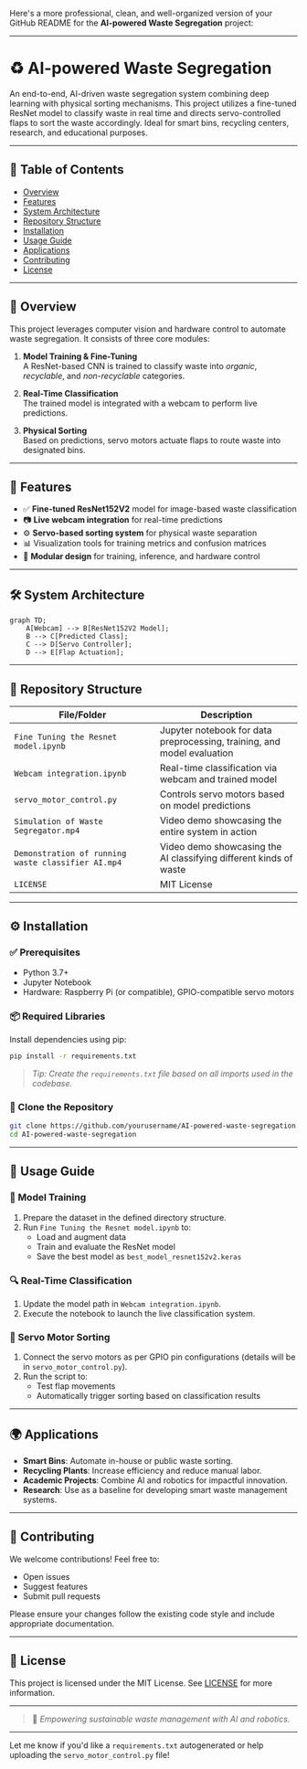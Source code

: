 Here's a more professional, clean, and well-organized version of your GitHub README for the **AI-powered Waste Segregation** project:

---

# ♻️ AI-powered Waste Segregation

An end-to-end, AI-driven waste segregation system combining deep learning with physical sorting mechanisms. This project utilizes a fine-tuned ResNet model to classify waste in real time and directs servo-controlled flaps to sort the waste accordingly. Ideal for smart bins, recycling centers, research, and educational purposes.

---

## 📑 Table of Contents
- [Overview](#overview)
- [Features](#features)
- [System Architecture](#system-architecture)
- [Repository Structure](#repository-structure)
- [Installation](#installation)
- [Usage Guide](#usage-guide)
- [Applications](#applications)
- [Contributing](#contributing)
- [License](#license)

---

## 🧠 Overview

This project leverages computer vision and hardware control to automate waste segregation. It consists of three core modules:

1. **Model Training & Fine-Tuning**  
   A ResNet-based CNN is trained to classify waste into *organic*, *recyclable*, and *non-recyclable* categories.
   
2. **Real-Time Classification**  
   The trained model is integrated with a webcam to perform live predictions.

3. **Physical Sorting**  
   Based on predictions, servo motors actuate flaps to route waste into designated bins.

---

## 🚀 Features

- ✅ **Fine-tuned ResNet152V2** model for image-based waste classification  
- 📷 **Live webcam integration** for real-time predictions  
- ⚙️ **Servo-based sorting system** for physical waste separation  
- 📊 Visualization tools for training metrics and confusion matrices  
- 🔌 **Modular design** for training, inference, and hardware control  

---

## 🛠️ System Architecture

```mermaid
graph TD;
    A[Webcam] --> B[ResNet152V2 Model];
    B --> C[Predicted Class];
    C --> D[Servo Controller];
    D --> E[Flap Actuation];
```

---

## 📁 Repository Structure

| File/Folder                          | Description                                                                 |
|--------------------------------------|-----------------------------------------------------------------------------|
| `Fine Tuning the Resnet model.ipynb` | Jupyter notebook for data preprocessing, training, and model evaluation    |
| `Webcam integration.ipynb`           | Real-time classification via webcam and trained model                      |
| `servo_motor_control.py`             |  Controls servo motors based on model predictions          |
| `Simulation of Waste Segregator.mp4` | Video demo showcasing the entire system in action                          |
| `Demonstration of running waste classifier AI.mp4` | Video demo showcasing the AI classifying different kinds of waste          |
| `LICENSE`                            | MIT License                                                                 |

---

## ⚙️ Installation

### ✅ Prerequisites
- Python 3.7+
- Jupyter Notebook
- Hardware: Raspberry Pi (or compatible), GPIO-compatible servo motors

### 📦 Required Libraries

Install dependencies using pip:

```bash
pip install -r requirements.txt
```

> _Tip: Create the `requirements.txt` file based on all imports used in the codebase._

### 🔧 Clone the Repository

```bash
git clone https://github.com/yourusername/AI-powered-waste-segregation.git
cd AI-powered-waste-segregation
```

---

## 🧪 Usage Guide

### 🔬 Model Training
1. Prepare the dataset in the defined directory structure.
2. Run `Fine Tuning the Resnet model.ipynb` to:
   - Load and augment data
   - Train and evaluate the ResNet model
   - Save the best model as `best_model_resnet152v2.keras`

### 🔍 Real-Time Classification
1. Update the model path in `Webcam integration.ipynb`.
2. Execute the notebook to launch the live classification system.

### 🤖 Servo Motor Sorting
1. Connect the servo motors as per GPIO pin configurations (details will be in `servo_motor_control.py`).
2. Run the script to:
   - Test flap movements
   - Automatically trigger sorting based on classification results

---

## 🌍 Applications

- **Smart Bins**: Automate in-house or public waste sorting.
- **Recycling Plants**: Increase efficiency and reduce manual labor.
- **Academic Projects**: Combine AI and robotics for impactful innovation.
- **Research**: Use as a baseline for developing smart waste management systems.

---

## 🤝 Contributing

We welcome contributions! Feel free to:
- Open issues
- Suggest features
- Submit pull requests

Please ensure your changes follow the existing code style and include appropriate documentation.

---

## 📄 License

This project is licensed under the MIT License. See [LICENSE](./LICENSE) for more information.

---

> 🧩 _Empowering sustainable waste management with AI and robotics._

---

Let me know if you'd like a `requirements.txt` autogenerated or help uploading the `servo_motor_control.py` file!

